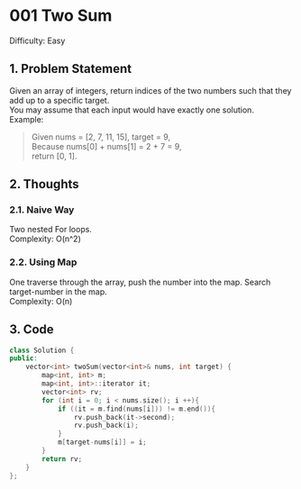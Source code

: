 # 001 Two Sum

Difficulty: Easy

## 1. Problem Statement

Given an array of integers, return indices of the two numbers such that they add up to a specific target.  
You may assume that each input would have exactly one solution.  
Example:
> Given nums = [2, 7, 11, 15], target = 9,  
> Because nums[0] + nums[1] = 2 + 7 = 9,  
> return [0, 1].

## 2. Thoughts

### 2.1. Naive Way

Two nested For loops.  
Complexity: O(n^2)

### 2.2. Using Map

One traverse through the array, push the number into the map. Search target-number in the map.  
Complexity: O(n)

## 3. Code

```c++
class Solution {
public:
    vector<int> twoSum(vector<int>& nums, int target) {
        map<int, int> m;
        map<int, int>::iterator it;
        vector<int> rv;
        for (int i = 0; i < nums.size(); i ++){
            if ((it = m.find(nums[i])) != m.end()){
                rv.push_back(it->second);
                rv.push_back(i);
            }
            m[target-nums[i]] = i;
        }
        return rv;
    }
};
```
